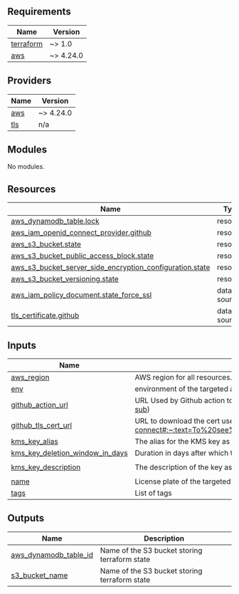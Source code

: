 <!-- BEGIN_TF_DOCS -->
## Requirements

| Name | Version |
|------|---------|
| <a name="requirement_terraform"></a> [terraform](#requirement\_terraform) | ~> 1.0 |
| <a name="requirement_aws"></a> [aws](#requirement\_aws) | ~> 4.24.0 |

## Providers

| Name | Version |
|------|---------|
| <a name="provider_aws"></a> [aws](#provider\_aws) | ~> 4.24.0 |
| <a name="provider_tls"></a> [tls](#provider\_tls) | n/a |

## Modules

No modules.

## Resources

| Name | Type |
|------|------|
| [aws_dynamodb_table.lock](https://registry.terraform.io/providers/hashicorp/aws/latest/docs/resources/dynamodb_table) | resource |
| [aws_iam_openid_connect_provider.github](https://registry.terraform.io/providers/hashicorp/aws/latest/docs/resources/iam_openid_connect_provider) | resource |
| [aws_s3_bucket.state](https://registry.terraform.io/providers/hashicorp/aws/latest/docs/resources/s3_bucket) | resource |
| [aws_s3_bucket_public_access_block.state](https://registry.terraform.io/providers/hashicorp/aws/latest/docs/resources/s3_bucket_public_access_block) | resource |
| [aws_s3_bucket_server_side_encryption_configuration.state](https://registry.terraform.io/providers/hashicorp/aws/latest/docs/resources/s3_bucket_server_side_encryption_configuration) | resource |
| [aws_s3_bucket_versioning.state](https://registry.terraform.io/providers/hashicorp/aws/latest/docs/resources/s3_bucket_versioning) | resource |
| [aws_iam_policy_document.state_force_ssl](https://registry.terraform.io/providers/hashicorp/aws/latest/docs/data-sources/iam_policy_document) | data source |
| [tls_certificate.github](https://registry.terraform.io/providers/hashicorp/tls/latest/docs/data-sources/certificate) | data source |

## Inputs

| Name | Description | Type | Default | Required |
|------|-------------|------|---------|:--------:|
| <a name="input_aws_region"></a> [aws\_region](#input\_aws\_region) | AWS region for all resources. | `string` | n/a | yes |
| <a name="input_env"></a> [env](#input\_env) | environment of the targeted account | `string` | n/a | yes |
| <a name="input_github_action_url"></a> [github\_action\_url](#input\_github\_action\_url) | URL Used by Github action to send request (DOCS: https://docs.github.com/en/actions/deployment/security-hardening-your-deployments/about-security-hardening-with-openid-connect#:~:text=the%20OIDC%20token%3A-,https%3A//token.actions.githubusercontent.com,-sub) | `string` | `"https://token.actions.githubusercontent.com"` | no |
| <a name="input_github_tls_cert_url"></a> [github\_tls\_cert\_url](#input\_github\_tls\_cert\_url) | URL to download the cert used by Github action (DOCS: https://docs.github.com/en/actions/deployment/security-hardening-your-deployments/about-security-hardening-with-openid-connect#:~:text=To%20see%20all%20the%20claims%20supported%20by%20GitHub%27s%20OIDC%20provider%2C%20review%20the%20claims_supported%20entries%20at%20https%3A//token.actions.githubusercontent.com/.well%2Dknown/openid%2Dconfiguration.) | `string` | `"https://token.actions.githubusercontent.com/.well-known/openid-configuration"` | no |
| <a name="input_kms_key_alias"></a> [kms\_key\_alias](#input\_kms\_key\_alias) | The alias for the KMS key as viewed in AWS console. It will be automatically prefixed with `alias/` | `string` | `"tf-remote-state-key"` | no |
| <a name="input_kms_key_deletion_window_in_days"></a> [kms\_key\_deletion\_window\_in\_days](#input\_kms\_key\_deletion\_window\_in\_days) | Duration in days after which the key is deleted after destruction of the resource, must be between 7 and 30 days. | `number` | `30` | no |
| <a name="input_kms_key_description"></a> [kms\_key\_description](#input\_kms\_key\_description) | The description of the key as viewed in AWS console. | `string` | `"This key is used to encrypt the S3 bucket used for the storage of terraform state file."` | no |
| <a name="input_name"></a> [name](#input\_name) | License plate of the targeted account | `string` | n/a | yes |
| <a name="input_tags"></a> [tags](#input\_tags) | List of tags | `map(string)` | `{}` | no |

## Outputs

| Name | Description |
|------|-------------|
| <a name="output_aws_dynamodb_table_id"></a> [aws\_dynamodb\_table\_id](#output\_aws\_dynamodb\_table\_id) | Name of the S3 bucket storing terraform state |
| <a name="output_s3_bucket_name"></a> [s3\_bucket\_name](#output\_s3\_bucket\_name) | Name of the S3 bucket storing terraform state |
<!-- END_TF_DOCS -->